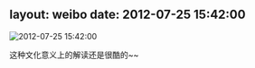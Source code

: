 layout: weibo
date: 2012-07-25 15:42:00
---
<meta name="referrer" content="no-referrer" />

<img src="/images/renren.ico" style="float: left;"/>2012-07-25 15:42:00

这种文化意义上的解读还是很酷的~~

